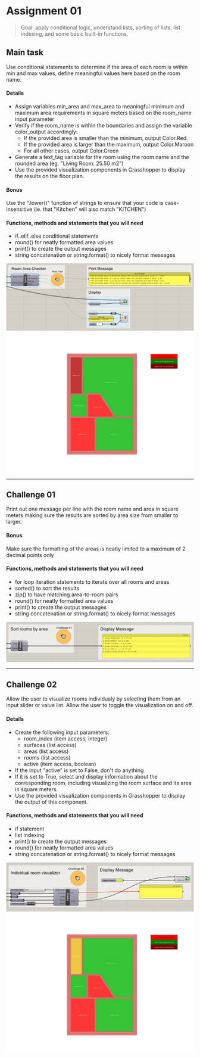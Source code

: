 # Assignment 01

> Goal: apply conditional logic, understand lists, sorting of lists, list indexing, and some basic built-in functions.

## Main task

Use conditional statements to determine if the area of each room is within
min and max values, define meaningful values here based on the room name.

#### Details

- Assign variables min_area and max_area to meaningful minimum and maximum area
  requirements in square meters based on the room_name input parameter
- Verify if the room_name is within the boundaries and assign the
  variable color_output accordingly:
    - If the provided area is smaller than the minimum, output Color.Red.
    - If the provided area is larger than the maximum, output Color.Maroon
    - For all other cases, output Color.Green
- Generate a text_tag variable for the room using the room name and the
  rounded area (eg. "Living Room: 25.50 m2")
- Use the provided visualization components in Grasshopper to display
  the results on the floor plan.


#### Bonus

Use the ".lower()" function of strings to ensure that your code
is case-insensitive (ie. that "Kitchen" will also match "KITCHEN")

#### Functions, methods and statements that you will need

- if..elif..else conditional statements
- round() for neatly formatted area values
- print() to create the output messages
- string concatenation or string.format() to nicely format messages

![main task](images/main-task.png)
![screenshot](images/screenshot-01.png)

---

## Challenge 01

Print out one message per line with the room name and area in square meters 
making sure the results are sorted by area size from smaller to larger.

#### Bonus

Make sure the formatting of the areas is neatly limited
to a maximum of 2 decimal points only

#### Functions, methods and statements that you will need

- for loop iteration statements to iterate over all rooms and areas
- sorted() to sort the results
- zip() to have matching area-to-room pairs
- round() for neatly formatted area values
- print() to create the output messages
- string concatenation or string.format() to nicely format messages


![challenge 01](images/challenge-01.png)

---

## Challenge 02

Allow the user to visualize rooms individualy by selecting
them from an input slider or value list. Allow the user to toggle
the visualization on and off.

#### Details

- Create the following input parameters:
    - room_index (item access, integer)
    - surfaces (list access)
    - areas (list access)
    - rooms (list access)
    - active (item access, boolean)
- If the input "active" is set to False, don't do anything
- If it is set to True, select and display information about the
  corresponding room, including visualizing the room surface
  and its area in square meters.
- Use the provided visualization components in Grasshopper
  to display the output of this component.

#### Functions, methods and statements that you will need

- if statement
- list indexing
- print() to create the output messages
- round() for neatly formatted area values
- string concatenation or string.format() to nicely format messages

![challenge 02](images/challenge-02.png)
![screenshot](images/screenshot-02.png)